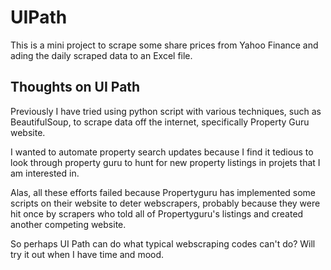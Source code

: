 # UIPath
 This is a mini project to scrape some share prices from Yahoo Finance and ading the daily scraped data to an Excel file.
 
 ## Thoughts on UI Path
 Previously I have tried using python script with various techniques, such as BeautifulSoup, to scrape data off the internet, specifically Property Guru website.
 
 I wanted to automate property search updates because I find it tedious to look through property guru to hunt for new property listings in projets that I am interested in.
 
 Alas, all these efforts failed because Propertyguru has implemented some scripts on their website to deter webscrapers, probably because they were hit once by scrapers who told all of Propertyguru's listings and created another competing website.
 
 So perhaps UI Path can do what typical webscraping codes can't do? Will try it out when I have time and mood. 
